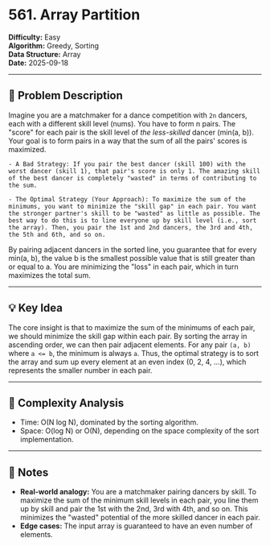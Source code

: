 # 561. Array Partition

**Difficulty:** Easy  
**Algorithm:** Greedy, Sorting  
**Data Structure:** Array  
**Date:** 2025-09-18  

---

## 📝 Problem Description
Imagine you are a matchmaker for a dance competition with `2n` dancers, each with a different skill level (nums). You have to form n pairs. The "score" for each pair is the skill level of *the less-skilled* dancer (min(a, b)). Your goal is to form pairs in a way that the sum of all the pairs' scores is maximized.

    - A Bad Strategy: If you pair the best dancer (skill 100) with the worst dancer (skill 1), that pair's score is only 1. The amazing skill of the best dancer is completely "wasted" in terms of contributing to the sum.

    - The Optimal Strategy (Your Approach): To maximize the sum of the minimums, you want to minimize the "skill gap" in each pair. You want the stronger partner's skill to be "wasted" as little as possible. The best way to do this is to line everyone up by skill level (i.e., sort the array). Then, you pair the 1st and 2nd dancers, the 3rd and 4th, the 5th and 6th, and so on.

By pairing adjacent dancers in the sorted line, you guarantee that for every min(a, b), the value b is the smallest possible value that is still greater than or equal to a. You are minimizing the "loss" in each pair, which in turn maximizes the total sum.

---

## 💡 Key Idea
The core insight is that to maximize the sum of the minimums of each pair, we should minimize the skill gap within each pair. By sorting the array in ascending order, we can then pair adjacent elements. For any pair `(a, b)` where `a <= b`, the minimum is always `a`. Thus, the optimal strategy is to sort the array and sum up every element at an even index (0, 2, 4, ...), which represents the smaller number in each pair.

---

## 🧮 Complexity Analysis
- Time: O(N log N), dominated by the sorting algorithm.
- Space: O(log N) or O(N), depending on the space complexity of the sort implementation.

---

## 📖 Notes
- **Real-world analogy:** You are a matchmaker pairing dancers by skill. To maximize the sum of the minimum skill levels in each pair, you line them up by skill and pair the 1st with the 2nd, 3rd with 4th, and so on. This minimizes the "wasted" potential of the more skilled dancer in each pair.
- **Edge cases:** The input array is guaranteed to have an even number of elements.
